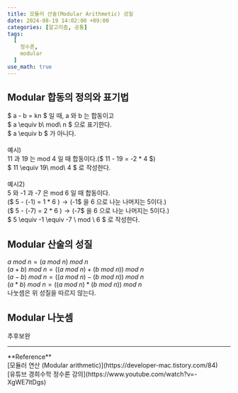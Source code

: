 ```yaml
---
title: 모듈러 산술(Modular Arithmetic) 성질
date: 2024-08-19 14:02:00 +09:00
categories: [알고리즘, 공통]
tags:
  [
    정수론,
    modular
  ]
use_math: true
---
```


## Modular 합동의 정의와 표기법
$ a - b = kn $ 일 때, a 와 b 는 합동이고 <br>
$ a \equiv b\ mod\ n $ 으로 표기한다. <br>
$ a \equiv b $ 가 아니다.<br>
<br>
예시) <br>
11 과 19 는 mod 4 일 때 합동이다.($ 11 - 19 = -2 * 4 $) <br>
$ 11 \equiv 19\ mod\ 4 $ 로 작성한다.<br>
<br>
예시2) <br>
5 와 -1 과 -7 은 mod 6 일 때 합동이다.<br>
($ 5 - (-1) = 1 * 6 $) → ($-1$ 을 $6$ 으로 나눈 나머지는 5이다.)<br>
($ 5 - (-7) = 2 * 6 $) → ($-7$ 을 $6$ 으로 나눈 나머지는 5이다.)<br>
$ 5 \equiv -1 \equiv -7 \ mod \ 6 $ 로 작성한다.<br>

## Modular 산술의 성질
$a\ mod\ n = (a\ mod\ n)\ mod\ n$ <br>
$(a + b)\ mod\ n = ((a\ mod\ n) + (b\ mod\ n))\ mod\ n$ <br>
$(a - b)\ mod\ n = ((a\ mod\ n) - (b\ mod\ n))\ mod\ n$ <br>
$(a * b)\ mod\ n = ((a\ mod\ n) * (b\ mod\ n))\ mod\ n$ <br>
나눗셈은 위 성질을 따르지 않는다.<br>

## Modular 나눗셈
추후보완

<hr>
**Reference**<br>
[모듈러 연산 (Modular arithmetic)](https://developer-mac.tistory.com/84)<br>
[유튜브 경희수학 정수론 강의](https://www.youtube.com/watch?v=-XgWE7ltDgs)<br>